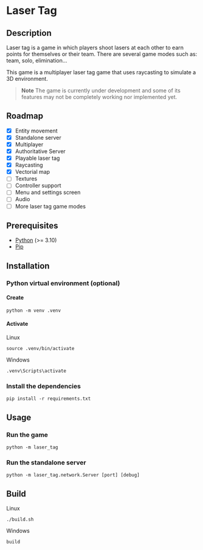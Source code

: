 # Laser Tag

## Description

Laser tag is a game in which players shoot lasers at each other to earn points for themselves or their team. There are several game modes such as: team, solo, elimination...

This game is a multiplayer laser tag game that uses raycasting to simulate a 3D environment.

> **Note**
> The game is currently under development and some of its features may not be completely working nor implemented yet.

## Roadmap

- [X] Entity movement
- [X] Standalone server
- [X] Multiplayer
- [X] Authoritative Server
- [X] Playable laser tag
- [X] Raycasting
- [X] Vectorial map
- [ ] Textures
- [ ] Controller support
- [ ] Menu and settings screen
- [ ] Audio
- [ ] More laser tag game modes

## Prerequisites

- [Python](https://www.python.org/) (>= 3.10)
- [Pip](https://pypi.org/project/pip/)

## Installation

### Python virtual environment (optional)

#### Create

```shell
python -m venv .venv
```

#### Activate

Linux

```shell
source .venv/bin/activate
```

Windows

```shell
.venv\Scripts\activate
```

### Install the dependencies

```shell
pip install -r requirements.txt
```

## Usage

### Run the game

```shell
python -m laser_tag
```

### Run the standalone server

```shell
python -m laser_tag.network.Server [port] [debug]
```

## Build

Linux

```shell
./build.sh
```

Windows

```shell
build
```
